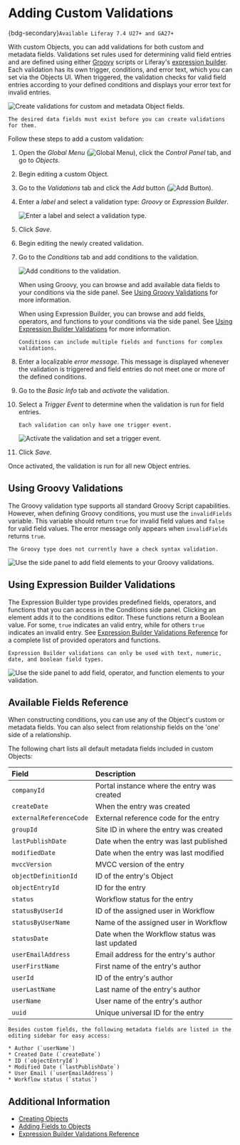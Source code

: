 # Adding Custom Validations

{bdg-secondary}`Available Liferay 7.4 U27+ and GA27+`

With custom Objects, you can add validations for both custom and metadata fields. Validations set rules used for determining valid field entries and are defined using either [Groovy](https://groovy-lang.org/) scripts or Liferay's [expression builder](./expression-builder-validations-reference.md). Each validation has its own trigger, conditions, and error text, which you can set via the Objects UI. When triggered, the validation checks for valid field entries according to your defined conditions and displays your error text for invalid entries.

![Create validations for custom and metadata Object fields.](./adding-custom-validations/images/01.png)

```{note}
The desired data fields must exist before you can create validations for them.
```

Follow these steps to add a custom validation:

1. Open the *Global Menu* (![Global Menu](../../../images/icon-applications-menu.png)), click the *Control Panel* tab, and go to *Objects*.

1. Begin editing a custom Object.

1. Go to the *Validations* tab and click the *Add* button (![Add Button](../../../images/icon-add.png)).

1. Enter a *label* and select a validation type: *Groovy* or *Expression Builder*.

   ![Enter a label and select a validation type.](./adding-custom-validations/images/02.png)

1. Click *Save*.

1. Begin editing the newly created validation.

1. Go to the *Conditions* tab and add conditions to the validation.

   ![Add conditions to the validation.](./adding-custom-validations/images/03.png)

   When using Groovy, you can browse and add available data fields to your conditions via the side panel. See [Using Groovy Validations](#using-groovy-validations) for more information.

   When using Expression Builder, you can browse and add fields, operators, and functions to your conditions via the side panel. See [Using Expression Builder Validations](#using-expression-builder-validations) for more information.

   ```{tip}
   Conditions can include multiple fields and functions for complex validations.
   ```

1. Enter a localizable *error message*. This message is displayed whenever the validation is triggered and field entries do not meet one or more of the defined conditions.

1. Go to the *Basic Info* tab and *activate* the validation.

1. Select a *Trigger Event* to determine when the validation is run for field entries.

   ```{note}
   Each validation can only have one trigger event.
   ```

   ![Activate the validation and set a trigger event.](./adding-custom-validations/images/04.png)

1. Click *Save*.

Once activated, the validation is run for all new Object entries.

## Using Groovy Validations

The Groovy validation type supports all standard Groovy Script capabilities. However, when defining Groovy conditions, you must use the `invalidFields` variable. This variable should return `true` for invalid field values and `false` for valid field values. The error message only appears when `invalidFields` returns `true`.

```{note}
The Groovy type does not currently have a check syntax validation.
```

![Use the side panel to add field elements to your Groovy validations.](./adding-custom-validations/images/05.png)

## Using Expression Builder Validations

The Expression Builder type provides predefined fields, operators, and functions that you can access in the Conditions side panel. Clicking an element adds it to the conditions editor. These functions return a Boolean value. For some, `true` indicates an valid entry, while for others `true` indicates an invalid entry. See [Expression Builder Validations Reference](./expression-builder-validations-reference.md) for a complete list of provided operators and functions.

```{important}
Expression Builder validations can only be used with text, numeric, date, and boolean field types.
```

![Use the side panel to add field, operator, and function elements to your validation.](./adding-custom-validations/images/06.png)

## Available Fields Reference

When constructing conditions, you can use any of the Object's custom or metadata fields. You can also select from relationship fields on the 'one' side of a relationship.

The following chart lists all default metadata fields included in custom Objects:

| Field | Description |
| :--- | :--- |
| `companyId` | Portal instance where the entry was created |
| `createDate` | When the entry was created |
| `externalReferenceCode` | External reference code for the entry |
| `groupId` | Site ID in where the entry was created |
| `lastPublishDate` | Date when the entry was last published |
| `modifiedDate` | Date when the entry was last modified |
| `mvccVersion` | MVCC version of the entry |
| `objectDefinitionId` | ID of the entry's Object |
| `objectEntryId` | ID for the entry |
| `status` | Workflow status for the entry |
| `statusByUserId` | ID of the assigned user in Workflow |
| `statusByUserName` | Name of the assigned user in Workflow |
| `statusDate` | Date when the Workflow status was last updated |
| `userEmailAddress` | Email address for the entry's author |
| `userFirstName` | First name of the entry's author |
| `userId` | ID of the entry's author |
| `userLastName` | Last name of the entry's author |
| `userName` | User name of the entry's author |
| `uuid` | Unique universal ID for the entry |

```{note}
Besides custom fields, the following metadata fields are listed in the editing sidebar for easy access:

* Author (`userName`)
* Created Date (`createDate`)
* ID (`objectEntryId`)
* Modified Date (`lastPublishDate`)
* User Email (`userEmailAddress`)
* Workflow status (`status`)
```

## Additional Information

* [Creating Objects](./creating-objects.md)
* [Adding Fields to Objects](./adding-fields-to-objects.md)
* [Expression Builder Validations Reference](./expression-builder-validations-reference.md)
